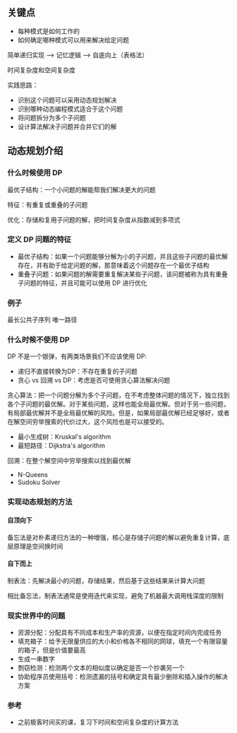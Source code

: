## 关键点

- 每种模式是如何工作的
- 如何确定哪种模式可以用来解决给定问题

简单递归实现 --> 记忆逻辑 --> 自底向上（表格法）

时间复杂度和空间复杂度

实践思路：

- 识别这个问题可以采用动态规划解决
- 识别哪种动态编程模式适合于这个问题
- 将问题拆分为多个子问题
- 设计算法解决子问题并合并它们的解

## 动态规划介绍

### 什么时候使用 DP

最优子结构：一个小问题的解能帮我们解决更大的问题

特征：有重复或重叠的子问题

优化：存储和复用子问题的解，把时间复杂度从指数减到多项式

### 定义 DP 问题的特征

*   最优子结构：如果一个问题能够分解为小的子问题，并且这些子问题的最优解存在，并有助于给定问题的解，那意味着这个问题存在一个最优子结构
*   重叠子问题：如果问题的解需要重复解决某些子问题，该问题被称为具有重叠子问题的特征，并且可能可以使用 DP 进行优化

### 例子

最长公共子序列
唯一路径

### 什么时候不使用 DP

DP 不是一个银弹，有两类场景我们不应该使用 DP:

*   递归不直接转换为DP：不存在重复的子问题
*   贪心 vs 回溯 vs DP：考虑是否可使用贪心算法解决问题

贪心算法：把一个问题分解为多个子问题，在不考虑整体问题的情况下，独立找到各个子问题的最优解。对于某些问题，这样也能全局最优解。但对于另一些问题，有局部最优解并不是全局最优解的风险。但是，如果局部最优解已经足够好，或者在解空间穷举搜索的代价过大，这个风险也是可以接受的。

*   最小生成树：Kruskal's algorithm
*   最短路径：Dijkstra's algorithm

回溯：在整个解空间中穷举搜索以找到最优解

*   N-Queens
*   Sudoku Solver

### 实现动态规划的方法

#### 自顶向下

备忘法是对朴素递归方法的一种增强，核心是存储子问题的解以避免重复计算，底层原理是空间换时间

#### 自下而上

制表法：先解决最小的问题，存储结果，然后基于这些结果来计算大问题

相比备忘法，制表法通常是使用迭代来实现，避免了机器最大调用栈深度的限制

### 现实世界中的问题

*    资源分配：分配具有不同成本和生产率的资源，以便在指定时间内完成任务
*    填充箱子：给予无限量供应的大小和价格各不相同的网球，填充一个有限容量的箱子，但是价值要最高
*    生成一串数字
*    剽窃检测：检测两个文本的相似度以确定是否一个抄袭另一个
*    协助程序员使用括号：检测遗漏的括号和确定具有最少删除和插入操作的解决方案

### 参考

- 之前极客时间买的课，复习下时间和空间复杂度的计算方法